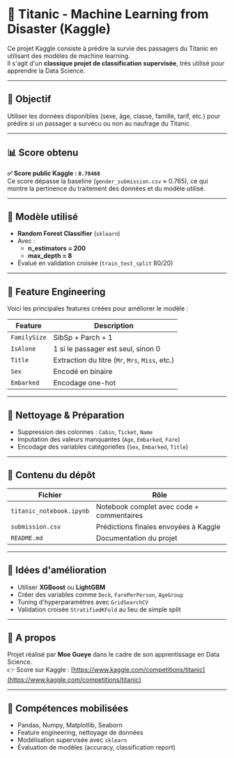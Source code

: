 # 🚢 Titanic - Machine Learning from Disaster (Kaggle)

Ce projet Kaggle consiste à prédire la survie des passagers du Titanic en utilisant des modèles de machine learning.  
Il s'agit d'un **classique projet de classification supervisée**, très utilisé pour apprendre la Data Science.

---

## 🎯 Objectif

Utiliser les données disponibles (sexe, âge, classe, famille, tarif, etc.) pour prédire si un passager a survécu ou non au naufrage du Titanic.

---

## 📊 Score obtenu

**✅ Score public Kaggle : `0.78468`**  
Ce score dépasse la baseline (`gender_submission.csv` ≈ 0.765), ce qui montre la pertinence du traitement des données et du modèle utilisé.

---

## 🧪 Modèle utilisé

- **Random Forest Classifier** (`sklearn`)
- Avec :
  - **n_estimators = 200**
  - **max_depth = 8**
- Évalué en validation croisée (`train_test_split` 80/20)

---

## 🔧 Feature Engineering

Voici les principales features créées pour améliorer le modèle :

| Feature        | Description                                          |
|----------------|------------------------------------------------------|
| `FamilySize`   | SibSp + Parch + 1                                    |
| `IsAlone`      | 1 si le passager est seul, sinon 0                   |
| `Title`        | Extraction du titre (`Mr`, `Mrs`, `Miss`, etc.)     |
| `Sex`          | Encodé en binaire                                    |
| `Embarked`     | Encodage one-hot                                     |

---

## 🧼 Nettoyage & Préparation

- Suppression des colonnes : `Cabin`, `Ticket`, `Name`
- Imputation des valeurs manquantes (`Age`, `Embarked`, `Fare`)
- Encodage des variables catégorielles (`Sex`, `Embarked`, `Title`)

---

## 📁 Contenu du dépôt

| Fichier                       | Rôle                                    |
|------------------------------|-----------------------------------------|
| `titanic_notebook.ipynb`     | Notebook complet avec code + commentaires |
| `submission.csv`             | Prédictions finales envoyées à Kaggle    |
| `README.md`                  | Documentation du projet                  |

---

## 🚀 Idées d'amélioration

- Utiliser **XGBoost** ou **LightGBM**
- Créer des variables comme `Deck`, `FarePerPerson`, `AgeGroup`
- Tuning d'hyperparamètres avec `GridSearchCV`
- Validation croisée `StratifiedKFold` au lieu de simple split

---

## 📌 A propos

Projet réalisé par **Moe Gueye** dans le cadre de son apprentissage en Data Science.  
👉 Score sur Kaggle : [https://www.kaggle.com/competitions/titanic](https://www.kaggle.com/competitions/titanic)

---

## 🧠 Compétences mobilisées

- Pandas, Numpy, Matplotlib, Seaborn
- Feature engineering, nettoyage de données
- Modélisation supervisée avec `sklearn`
- Évaluation de modèles (accuracy, classification report)
